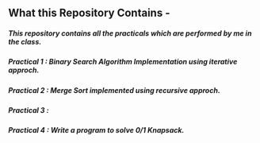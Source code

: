 ## What this Repository Contains -

##### This repository contains all the practicals which are performed by me in the class.

##### Practical 1 : Binary Search Algorithm Implementation using iterative approch.
##### Practical 2 : Merge Sort implemented using recursive approch.
##### Practical 3 :
##### Practical 4 : Write a program to solve 0/1 Knapsack.

